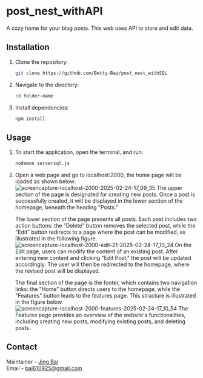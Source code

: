 # post_nest_withAPI
A cozy home for your blog posts.
This web uses API to store and edit data.

## Installation
1. Clone the repository:
   ```sh
   git clone https://github.com/Betty-Bai/post_nest_withSQL
2. Navigate to the directory:
   ```sh
   cd folder-name
3. Install dependencies:
   ```sh
   npm install
   
## Usage
1. To start the application, open the terminal, and run:
   ```sh
   nodemon serversql.js
2. Open a web page and go to localhost:2000, the home page will be loaded as shown below:
   ![screencapture-localhost-2000-2025-02-24-17_09_35](https://github.com/user-attachments/assets/efc68454-50c4-442b-920d-e0ea3aedbfa9)
   The upper section of the page is designated for creating new posts. Once a post is successfully created, it will be displayed in the lower section of the homepage, beneath the heading "Posts."

   The lower section of the page presents all posts. Each post includes two action buttons: the "Delete" button removes the selected post, while the "Edit" button redirects to a page where the post can be modified, as illustrated in the following figure.
   ![screencapture-localhost-2000-edit-21-2025-02-24-17_10_24](https://github.com/user-attachments/assets/d2ece948-5dd6-43e9-99f6-ee2b3038c342)
   On the Edit page, users can modify the content of an existing post. After entering new content and clicking "Edit Post," the post will be updated accordingly. The user will then be redirected to the homepage, where the revised post will be displayed.

   The final section of the page is the footer, which contains two navigation links: the "Home" button directs users to the homepage, while the "Features" button leads to the features page. This structure is illustrated in the figure below.
   ![screencapture-localhost-2000-features-2025-02-24-17_10_54](https://github.com/user-attachments/assets/16dac87d-9ae7-46d8-9b49-ac640040e2af)
   The Features page provides an overview of the website's functionalities, including creating new posts, modifying existing posts, and deleting posts.

## Contact
Maintainer - [Jing Bai](https://github.com/Betty-Bai)  
Email - bai610925@gmail.com




